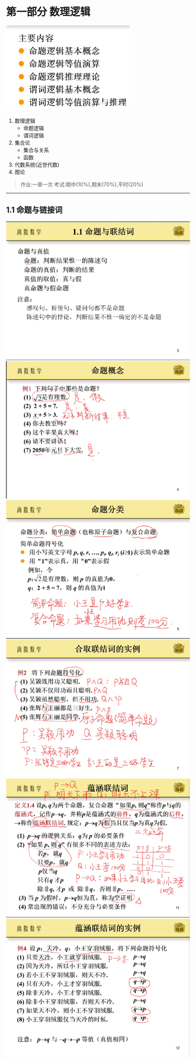 # 第一部分 数理逻辑
![](assets/2022-08-24-10-34-04.png)
1. 数理逻辑
    - 命题逻辑
    - 谓词逻辑
2. 集合论
    - 集合与关系
    - 函数
3. 代数系统(近世代数)
4. 图论
> 作业:一章一次
> 考试:期中(10%),期末(70%),平时(20%)

----

## 1.1 命题与链接词
![](assets/2022-08-24-10-47-58.png)
![](assets/2022-08-24-10-57-28.png)
![](assets/2022-08-24-11-09-43.png)
![](assets/2022-08-24-11-30-41.png)
![](assets/2022-08-24-11-49-01.png)
![](assets/2022-08-24-11-51-42.png)